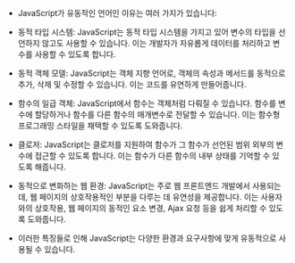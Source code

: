 * JavaScript가 유동적인 언어인 이유는 여러 가지가 있습니다:

* 동적 타입 시스템: JavaScript는 동적 타입 시스템을 가지고 있어 변수의 타입을 선언하지 않고도 사용할 수 있습니다. 이는 개발자가 자유롭게 데이터를 처리하고 변수를 사용할 수 있도록 합니다.

* 동적 객체 모델: JavaScript는 객체 지향 언어로, 객체의 속성과 메서드를 동적으로 추가, 삭제 및 수정할 수 있습니다. 이는 코드를 유연하게 만들어줍니다.

* 함수의 일급 객체: JavaScript에서 함수는 객체처럼 다뤄질 수 있습니다. 함수를 변수에 할당하거나 함수를 다른 함수의 매개변수로 전달할 수 있습니다. 이는 함수형 프로그래밍 스타일을 채택할 수 있도록 도와줍니다.

* 클로저: JavaScript는 클로저를 지원하여 함수가 그 함수가 선언된 범위 외부의 변수에 접근할 수 있도록 합니다. 이는 함수가 다른 함수의 내부 상태를 기억할 수 있도록 해줍니다.

* 동적으로 변화하는 웹 환경: JavaScript는 주로 웹 프론트엔드 개발에서 사용되는데, 웹 페이지의 상호작용적인 부분을 다루는 데 유연성을 제공합니다. 이는 사용자와의 상호작용, 웹 페이지의 동적인 요소 변경, Ajax 요청 등을 쉽게 처리할 수 있도록 도와줍니다.

* 이러한 특징들로 인해 JavaScript는 다양한 환경과 요구사항에 맞게 유동적으로 사용될 수 있습니다.



